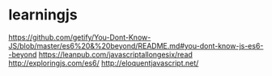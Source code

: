 # learningjs

https://github.com/getify/You-Dont-Know-JS/blob/master/es6%20&%20beyond/README.md#you-dont-know-js-es6--beyond
https://leanpub.com/javascriptallongesix/read
http://exploringjs.com/es6/
http://eloquentjavascript.net/
